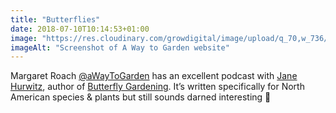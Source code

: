 ```yaml
---
title: "Butterflies"
date: 2018-07-10T10:14:53+01:00
image: "https://res.cloudinary.com/growdigital/image/upload/q_70,w_736/v1544296980/a-way-to-garden-41507384310.png"
imageAlt: "Screenshot of A Way to Garden website"
---
```


Margaret Roach [@aWayToGarden](https://twitter.com/awaytogarden) has an excellent podcast with [Jane Hurwitz](https://janehurwitz.com), author of [Butterfly Gardening](https://press.princeton.edu/titles/11290.html). It’s written specifically for North American species & plants but still sounds darned interesting 🙂
